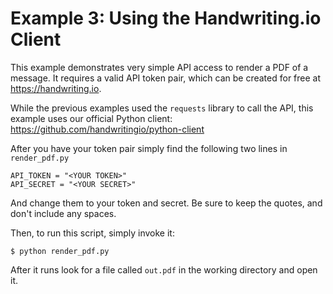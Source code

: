 Example 3: Using the Handwriting.io Client
===============================================

This example demonstrates very simple API access to render a PDF of a message.
It requires a valid API token pair, which can be created for free at
https://handwriting.io.

While the previous examples used the `requests` library to call the API, this
example uses our official Python client:
https://github.com/handwritingio/python-client

After you have your token pair simply find the following two lines in
`render_pdf.py`

    API_TOKEN = "<YOUR TOKEN>"
    API_SECRET = "<YOUR SECRET>"

And change them to your token and secret. Be sure to keep the quotes, and don't
include any spaces.

Then, to run this script, simply invoke it:

    $ python render_pdf.py

After it runs look for a file called `out.pdf` in the working directory and open
it.
